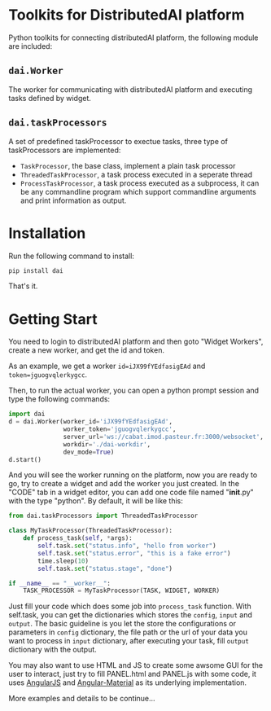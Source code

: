 # Toolkits for DistributedAI platform

Python toolkits for connecting distributedAI platform, the following module are included:
## `dai.Worker`
The worker for communicating with distributedAI platform and executing tasks defined by widget.
## `dai.taskProcessors`
A set of predefined taskProcessor to exectue tasks, three type of taskProcessors are implemented:
 * `TaskProcessor`, the base class, implement a plain task processor
 * `ThreadedTaskProcessor`, a task process executed in a seperate thread
 * `ProcessTaskProcessor`, a task process executed as a subprocess, it can be any commandline program which support commandline arguments and print information as output.

# Installation
Run the following command to install:
```bash
pip install dai
```
That's it.

# Getting Start
You need to login to distributedAI platform and then goto "Widget Workers", create a new worker, and get the id and token.

As an example, we get a worker `id=iJX99fYEdfasigEAd` and `token=jguogvqlerkygcc`.

Then, to run the actual worker, you can open a python prompt session and type the following commands:

```python
import dai
d = dai.Worker(worker_id='iJX99fYEdfasigEAd',
               worker_token='jguogvqlerkygcc',
               server_url='ws://cabat.imod.pasteur.fr:3000/websocket',
               workdir='./dai-workdir',
               dev_mode=True)
d.start()
```
And you will see the worker running on the platform, now you are ready to go, try to create a widget and add the worker you just created. In the "CODE" tab in a widget editor, you can add one code file named "__init__.py" with the type "python". By default, it will be like this:
```python
from dai.taskProcessors import ThreadedTaskProcessor

class MyTaskProcessor(ThreadedTaskProcessor):
    def process_task(self, *args):
        self.task.set("status.info", "hello from worker")
        self.task.set("status.error", "this is a fake error")
        time.sleep(10)
        self.task.set("status.stage", "done")

if __name__ == "__worker__":
    TASK_PROCESSOR = MyTaskProcessor(TASK, WIDGET, WORKER)
```

Just fill your code which does some job into `process_task` function. With self.task, you can get the dictionaries which stores the `config`, `input` and `output`. The basic guideline is you let the store the configurations or parameters in `config` dictionary, the file path or the url of your data you want to process in `input` dictionary, after executing your task, fill `output` dictionary with the output.

You may also want to use HTML and JS to create some awsome GUI for the user to interact, just try to fill PANEL.html and PANEL.js with some code, it uses [AngularJS](https://angularjs.org/) and [Angular-Material](https://material.angularjs.org/latest/) as its underlying implementation.

More examples and details to be continue...
